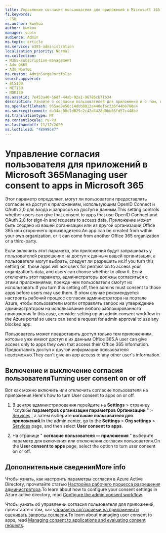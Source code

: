 ```yaml
---
title: Управление согласия пользователя для приложений в Microsoft 365
f1.keywords:
- CSH
ms.author: kwekua
author: kwekua
manager: scotv
audience: Admin
ms.topic: article
ms.service: o365-administration
localization_priority: Normal
ms.collection:
- M365-subscription-management
- Adm_O365
- Adm_NonTOC
ms.custom: AdminSurgePortfolio
search.appverid:
- BCS160
- MET150
- MOE150
ms.assetid: 7e453a40-66df-44ab-92a1-96786cb7fb34
description: Узнайте о согласии пользователей для приложений и о том, как включить их, чтобы предоставить сторонним приложениям доступ к сведениям о пользователях Microsoft 365.
ms.openlocfilehash: 955ae9e58c14dbb8012a440ef6c336f44b0760a4
ms.sourcegitcommit: da34ac08c7d029c2c42d4428d0bb03fd57c448be
ms.translationtype: MT
ms.contentlocale: ru-RU
ms.lasthandoff: 11/12/2020
ms.locfileid: "48999587"
---
```

# <a name="managing-user-consent-to-apps-in-microsoft-365"></a><span data-ttu-id="6bf6e-103">Управление согласия пользователя для приложений в Microsoft 365</span><span class="sxs-lookup"><span data-stu-id="6bf6e-103">Managing user consent to apps in Microsoft 365</span></span>

<span data-ttu-id="6bf6e-104">Этот параметр определяет, могут ли пользователи предоставлять согласие на доступ к приложениям, использующим OpenID Connect и OAuth 2,0 для входа и запросов на доступ к данным.</span><span class="sxs-lookup"><span data-stu-id="6bf6e-104">This setting controls whether users can give that consent to apps that use OpenID Connect and OAuth 2.0 for sign-in and requests to access data.</span></span> <span data-ttu-id="6bf6e-105">Приложение может быть создано из вашей организации или из другой организации Office 365 или стороннего производителя.</span><span class="sxs-lookup"><span data-stu-id="6bf6e-105">An app can be created from within your own organization, or it can come from another Office 365 organization or a third-party.</span></span>

<span data-ttu-id="6bf6e-106">Если включить этот параметр, эти приложения будут запрашивать у пользователей разрешение на доступ к данным вашей организации, а пользователи могут выбрать, следует ли разрешить их.</span><span class="sxs-lookup"><span data-stu-id="6bf6e-106">If you turn this setting on, those apps will ask users for permission to access your organization’s data, and users can choose whether to allow it.</span></span> <span data-ttu-id="6bf6e-107">Если отключить этот параметр, администраторы должны согласиться с этими приложениями, прежде чем пользователи смогут их использовать.</span><span class="sxs-lookup"><span data-stu-id="6bf6e-107">If you turn this setting off, then admins must consent to those apps before users may use them.</span></span> <span data-ttu-id="6bf6e-108">В этом случае рекомендуется настроить рабочий процесс согласия администратора на портале Azure, чтобы пользователи могли отправлять запрос на утверждение администратором на использование любого заблокированного приложения.</span><span class="sxs-lookup"><span data-stu-id="6bf6e-108">In this case, consider setting up an admin consent workflow in the Azure portal so users can send a request for admin approval to use any blocked app.</span></span>

<span data-ttu-id="6bf6e-109">Пользователь может предоставить доступ только тем приложениям, которые уже имеют доступ к их данным Office 365.</span><span class="sxs-lookup"><span data-stu-id="6bf6e-109">A user can give access only to apps they own that access their Office 365 information.</span></span> <span data-ttu-id="6bf6e-110">Предоставить доступ к другой информации пользователя невозможно.</span><span class="sxs-lookup"><span data-stu-id="6bf6e-110">They can't give an app access to any other user's information.</span></span>

## <a name="turning-user-consent-on-or-off"></a><span data-ttu-id="6bf6e-111">Включение и выключение согласия пользователя</span><span class="sxs-lookup"><span data-stu-id="6bf6e-111">Turning user consent on or off</span></span>
<span data-ttu-id="6bf6e-112"><a name="__toc379982114"> </a></span><span class="sxs-lookup"><span data-stu-id="6bf6e-112"><a name="__toc379982114"> </a></span></span>

<span data-ttu-id="6bf6e-113">Вот как можно включить или отключить согласие пользователя на приложения.</span><span class="sxs-lookup"><span data-stu-id="6bf6e-113">Here's how to turn User consent to apps on or off.</span></span>

1. <span data-ttu-id="6bf6e-114">В центре администрирования перейдите на **Settings** \> страницу "службы **параметров организации параметров Организации** "  >  [Services](https://go.microsoft.com/fwlink/p/?linkid=2053743) , а затем выберите **согласие пользователя для приложений**.</span><span class="sxs-lookup"><span data-stu-id="6bf6e-114">In the admin center, go to the **Settings** \> **Org settings** > [Services](https://go.microsoft.com/fwlink/p/?linkid=2053743) page, and then select **User consent to apps**.</span></span>

2. <span data-ttu-id="6bf6e-115">На странице " **согласие пользователя — приложения** " выберите параметр для включения или отключения согласия пользователя.</span><span class="sxs-lookup"><span data-stu-id="6bf6e-115">On the **User consent to apps** page, select the option to turn user consent on or off.</span></span>

## <a name="more-info"></a><span data-ttu-id="6bf6e-116">Дополнительные сведения</span><span class="sxs-lookup"><span data-stu-id="6bf6e-116">More info</span></span>
<span data-ttu-id="6bf6e-117"><a name="__toc379982114"> </a></span><span class="sxs-lookup"><span data-stu-id="6bf6e-117"><a name="__toc379982114"> </a></span></span>

<span data-ttu-id="6bf6e-118">Чтобы узнать, как настроить параметры согласия в Azure Active Directory, прочитайте статью [Настройка рабочего процесса разрешения администратора](https://docs.microsoft.com/azure/active-directory/manage-apps/configure-admin-consent-workflow).</span><span class="sxs-lookup"><span data-stu-id="6bf6e-118">To learn about how to configure your consent settings in Azure active directory, read [Configure the admin consent workflow](https://docs.microsoft.com/azure/active-directory/manage-apps/configure-admin-consent-workflow).</span></span>

<span data-ttu-id="6bf6e-119">Чтобы узнать об управлении согласия пользователя для приложений, прочитайте о том, как [управлять согласиеми на приложения и оценивать запросы согласия](https://docs.microsoft.com/azure/active-directory/manage-apps/manage-consent-requests).</span><span class="sxs-lookup"><span data-stu-id="6bf6e-119">To learn about managing user consent to apps, read [Managing consent to applications and evaluating consent requests](https://docs.microsoft.com/azure/active-directory/manage-apps/manage-consent-requests).</span></span>